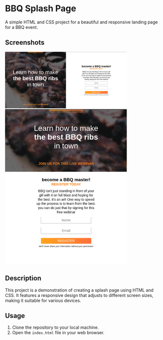 # BBQ Splash Page

A simple HTML and CSS project for a beautiful and responsive landing page for a BBQ event.

## Screenshots

<div>
    <img src="Screenshot_2024-05-14_18_46_36.png" alt="Desktop Preview" width="400" style="margin-right: 20px;">
    <img src="mobile.png" alt="Mobile Preview" width="400">
</div>

## Description

This project is a demonstration of creating a splash page using HTML and CSS. It features a responsive design that adjusts to different screen sizes, making it suitable for various devices.

## Usage

1. Clone the repository to your local machine.
2. Open the `index.html` file in your web browser.
